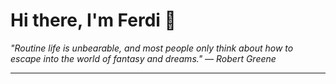 <h1>Hi there, I'm Ferdi 👋</h1>

<p><em>
  "Routine life is unbearable, and most people only think about how to escape into the world of fantasy and dreams." — Robert Greene
</em></p>

---
